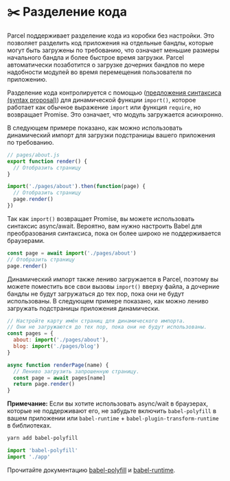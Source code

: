 # ✂️ Разделение кода

Parcel поддерживает разделение кода из коробки без настройки. Это позволяет разделить код приложения на отдельные бандлы, которые могут быть загружены по требованию, что означает меньшие размеры начального бандла и более быстрое время загрузки. Parcel автоматически позаботится о загрузке дочерних бандлов по мере надобности модулей во время перемещения пользователя по приложению.

Разделение кода контролируется с помощью ([предложения синтаксиса (syntax proposal)](https://github.com/tc39/proposal-dynamic-import)) для динамической функции `import()`, которое работает как обычное выражение `import` или функция `require`, но возвращает Promise. Это означает, что модуль загружается асинхронно.

В следующем примере показано, как можно использовать динамический импорт для загрузки подстраницы вашего приложения по требованию.

```javascript
// pages/about.js
export function render() {
  // Отобразить страницу
}
```

```javascript
import('./pages/about').then(function(page) {
  // Отобразить страницу
  page.render()
})
```

Так как `import()` возвращает Promise, вы можете использовать синтаксис async/await. Вероятно, вам нужно настроить Babel для преобразования синтаксиса, пока он более широко не поддерживается браузерами.

```javascript
const page = await import('./pages/about')
// Отобразить страницу
page.render()
```

Динамический импорт также лениво загружается в Parcel, поэтому вы можете поместить все свои вызовы `import()` вверху файла, а дочерние бандлы не будут загружаться до тех пор, пока они не будут использованы. В следующем примере показано, как можно лениво загружать подстраницы приложения динамически.

```javascript
// Настройте карту имён страниц для динамического импорта.
// Они не загружаются до тех пор, пока они не будут использованы.
const pages = {
  about: import('./pages/about'),
  blog: import('./pages/blog')
}

async function renderPage(name) {
  // Лениво загрузить запрошенную страницу.
  const page = await pages[name]
  return page.render()
}
```

**Примечание:** Если вы хотите использовать async/wait в браузерах, которые не поддерживают его, не забудьте включить `babel-polyfill` в вашем приложении или `babel-runtime` + `babel-plugin-transform-runtime` в библиотеках.

```bash
yarn add babel-polyfill
```

```javascript
import 'babel-polyfill'
import './app'
```

Прочитайте документацию [babel-polyfill](http://babeljs.io/docs/usage/polyfill) и [babel-runtime](http://babeljs.io/docs/plugins/transform-runtime).
